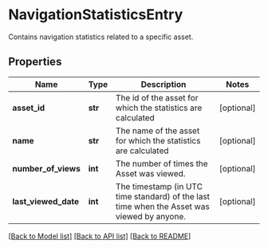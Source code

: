 # NavigationStatisticsEntry

Contains navigation statistics related to a specific asset.
## Properties
Name | Type | Description | Notes
------------ | ------------- | ------------- | -------------
**asset_id** | **str** | The id of the asset for which the statistics are calculated | [optional] 
**name** | **str** | The name of the asset for which the statistics are calculated | [optional] 
**number_of_views** | **int** | The number of times the Asset was viewed. | [optional] 
**last_viewed_date** | **int** | The timestamp (in UTC time standard) of the last time when the Asset was viewed by anyone. | [optional] 

[[Back to Model list]](../README.md#documentation-for-models) [[Back to API list]](../README.md#documentation-for-api-endpoints) [[Back to README]](../README.md)


